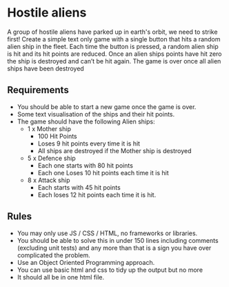 # Hostile aliens

A group of hostile aliens have parked up in earth's orbit, we need to strike first! Create a simple text only game with a single button that hits a random alien ship in the fleet. Each time the button is pressed, a random alien ship is hit and its hit points are reduced. Once an alien ships points have hit zero the ship is destroyed and can’t be hit again. The game is over once all alien ships have been destroyed

## Requirements

- You should be able to start a new game once the game is over.
- Some text visualisation of the ships and their hit points.
- The game should have the following Alien ships:
  - 1 x Mother ship
    - 100 Hit Points
    - Loses 9 hit points every time it is hit
    - All ships are destroyed if the Mother ship is destroyed
  - 5 x Defence ship
    - Each one starts with 80 hit points
    - Each one Loses 10 hit points each time it is hit
  - 8 x Attack ship
    - Each starts with 45 hit points
    - Each loses 12 hit points each time it is hit.

## Rules

- You may only use JS / CSS / HTML, no frameworks or libraries.
- You should be able to solve this in under 150 lines including comments (excluding unit tests) and any more than that is a sign you have over complicated the problem.
- Use an Object Oriented Programming approach.
- You can use basic html and css to tidy up the output but no more
- It should all be in one html file.
